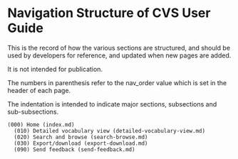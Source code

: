 # Navigation Structure of CVS User Guide

This is the record of how the various sections are structured,
and should be used by developers for reference, and updated when new pages are added.

It is not intended for publication.

The numbers in parenthesis refer to the nav_order value which is set in the header of each page.

The indentation is intended to indicate major sections, subsections and sub-subsections.

```none
(000) Home (index.md)
  (010) Detailed vocabulary view (detailed-vocabulary-view.md)
  (020) Search and browse (search-browse.md)
  (030) Export/download (export-download.md)
  (090) Send feedback (send-feedback.md)
```

